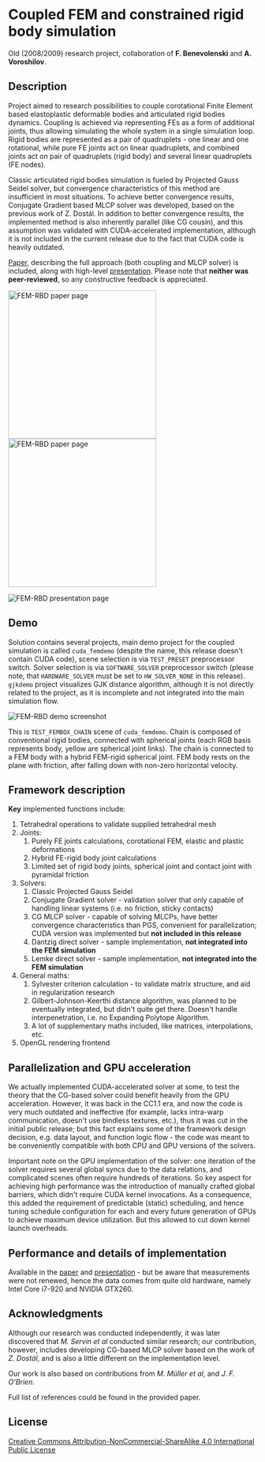 # Coupled FEM and constrained rigid body simulation
Old (2008/2009) research project, collaboration of **F. Benevolenski** and **A. Voroshilov**.

## Description
Project aimed to research possibilities to couple corotational Finite Element based elastoplastic deformable bodies and articulated rigid bodies dynamics. Coupling is achieved via representing FEs as a form of additional joints, thus allowing simulating the whole system in a single simulation loop. Rigid bodies are represented as a pair of quadruplets - one linear and one rotational, while pure FE joints act on linear quadruplets, and combined joints act on pair of quadruplets (rigid body) and several linear quadruplets (FE nodes).

Classic articulated rigid bodies simulation is fueled by Projected Gauss Seidel solver, but convergence characteristics of this method are insufficient in most situations. To achieve better convergence results, Conjugate Gradient based MLCP solver was developed, based on the previous work of Z. Dostál. In addition to better convergence results, the implemented method is also inherently parallel (like CG cousin), and this assumption was validated with CUDA-accelerated implementation, although it is not included in the current release due to the fact that CUDA code is heavily outdated.

[Paper](materials/fem_paper.pdf), describing the full approach (both coupling and MLCP solver) is included, along with high-level [presentation](materials/fem_presentation.pdf). Please note that **neither was peer-reviewed**, so any constructive feedback is appreciated.

<img src="materials/paper_page24.png" width="300" alt="FEM-RBD paper page" /> <img src="materials/paper_page37.png" width="300" alt="FEM-RBD paper page" />

<img src="materials/presentation_page.jpg" alt="FEM-RBD presentation page" />

## Demo
Solution contains several projects, main demo project for the coupled simulation is called `cuda_femdemo` (despite the name, this release doesn't contain CUDA code), scene selection is via `TEST_PRESET` preprocessor switch. Solver selection is via `SOFTWARE_SOLVER` preprocessor switch (please note, that `HARDWARE_SOLVER` must be set to `HW_SOLVER_NONE` in this release). `gjkdemo` project visualizes GJK distance algorithm, although it is not directly related to the project, as it is incomplete and not integrated into the main simulation flow.

<img src="materials/screenshot.png" alt="FEM-RBD demo screenshot" />

This is `TEST_FEMBOX_CHAIN` scene of `cuda_femdemo`. Chain is composed of conventional rigid bodies, connected with spherical joints (each RGB basis represents body, yellow are spherical joint links). The chain is connected to a FEM body with a hybrid FEM-rigid spherical joint. FEM body rests on the plane with friction, after falling down with non-zero horizontal velocity.

## Framework description
**Key** implemented functions include:
1. Tetrahedral operations to validate supplied tetrahedral mesh
2. Joints:
    1. Purely FE joints calculations, corotational FEM, elastic and plastic deformations
    2. Hybrid FE-rigid body joint calculations
    3. Limited set of rigid body joints, spherical joint and contact joint with pyramidal friction
3. Solvers:
    1. Classic Projected Gauss Seidel
    2. Conjugate Gradient solver - validation solver that only capable of handling linear systems (i.e. no friction, sticky contacts)
    3. CG MLCP solver - capable of solving MLCPs, have better convergence characteristics than PGS, convenient for parallelization; CUDA version was implemented but **not included in this release**
    4. Dantzig direct solver - sample implementation, **not integrated into the FEM simulation**
    5. Lemke direct solver - sample implementation, **not integrated into the FEM simulation**
4. General maths:
    1. Sylvester criterion calculation - to validate matrix structure, and aid in regularization research
    2. Gilbert-Johnson-Keerthi distance algorithm, was planned to be eventually integrated, but didn't quite get there. Doesn't handle interpenetration, i.e. no Expanding Polytope Algorithm.
    3. A lot of supplementary maths included, like matrices, interpolations, etc.
5. OpenGL rendering frontend

## Parallelization and GPU acceleration
We actually implemented CUDA-accelerated solver at some, to test the theory that the CG-based solver could benefit heavily from the GPU acceleration. However, it was back in the CC1.1 era, and now the code is very much outdated and ineffective (for example, lacks intra-warp communication, doesn't use bindless textures, etc.), thus it was cut in the initial public release; but this fact explains some of the framework design decision, e.g. data layout, and function logic flow - the code was meant to be conveniently compatible with both CPU and GPU versions of the solvers.

Important note on the GPU implementation of the solver: one iteration of the solver requires several global syncs due to the data relations, and complicated scenes often require hundreds of iterations. So key aspect for achieving high performance was the introduction of manually crafted global barriers, which didn't require CUDA kernel invocations. As a consequence, this added the requirement of predictable (static) scheduling, and hence tuning schedule configuration for each and every future generation of GPUs to achieve maximum device utilization. But this allowed to cut down kernel launch overheads.

## Performance and details of implementation
Available in the [paper](materials/fem_paper.pdf) and [presentation](materials/fem_presentation.pdf) - but be aware that measurements were not renewed, hence the data comes from quite old hardware, namely Intel Core i7-920 and NVIDIA GTX260.

## Acknowledgments
Although our research was conducted independently, it was later discovered that *M. Servin et al* conducted similar research; our contribution, however, includes developing CG-based MLCP solver based on the work of *Z. Dostál*, and is also a little different on the implementation level.

Our work is also based on contributions from *M. Müller et al*, and *J. F. O'Brien*.

Full list of references could be found in the provided paper.

## License
[Creative Commons Attribution-NonCommercial-ShareAlike 4.0 International Public License](https://creativecommons.org/licenses/by-nc-sa/4.0/legalcode)
